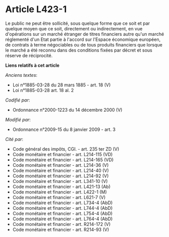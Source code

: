 # Article L423-1

Le public ne peut être sollicité, sous quelque forme que ce soit et par quelque moyen que ce soit, directement ou
indirectement, en vue d'opérations sur un marché étranger de titres financiers autre qu'un marché réglementé d'un Etat partie
à l'accord sur l'Espace économique européen, de contrats à terme négociables ou de tous produits financiers que lorsque le
marché a été reconnu dans des conditions fixées par décret et sous réserve de réciprocité.

**Liens relatifs à cet article**

_Anciens textes_:

  - Loi n°1885-03-28 du 28 mars 1885 - art. 18 (V)
  - Loi n°1885-03-28 art. 18 al. 2

_Codifié par_:

  - Ordonnance n°2000-1223 du 14 décembre 2000 (V)

_Modifié par_:

  - Ordonnance n°2009-15 du 8 janvier 2009 - art. 3

_Cité par_:

  - Code général des impôts, CGI. - art. 235 ter ZD (V)
  - Code monétaire et financier - art. L214-115 (VD)
  - Code monétaire et financier - art. L214-165 (VD)
  - Code monétaire et financier - art. L214-36 (V)
  - Code monétaire et financier - art. L214-40 (V)
  - Code monétaire et financier - art. L214-92 (V)
  - Code monétaire et financier - art. L341-10 (V)
  - Code monétaire et financier - art. L421-13 (Ab)
  - Code monétaire et financier - art. L422-1 (M)
  - Code monétaire et financier - art. L621-7 (V)
  - Code monétaire et financier - art. L734-4 (AbD)
  - Code monétaire et financier - art. L744-4 (AbD)
  - Code monétaire et financier - art. L754-4 (AbD)
  - Code monétaire et financier - art. L764-4 (AbD)
  - Code monétaire et financier - art. R214-172 (V)
  - Code monétaire et financier - art. R214-93 (V)
